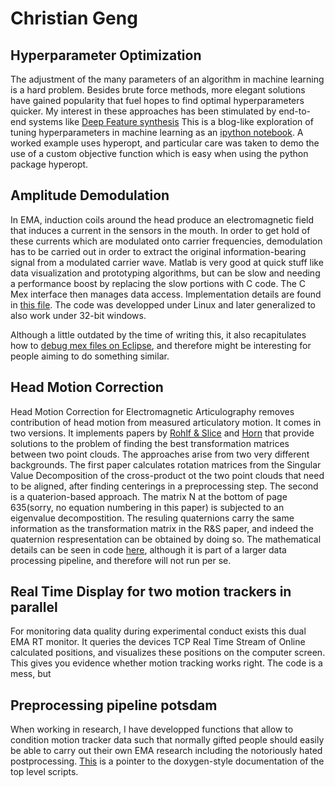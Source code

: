 # Christian Geng

## Hyperparameter Optimization

The adjustment of the many parameters of an algorithm in machine learning is a hard problem. Besides brute force methods, more elegant solutions have gained popularity that fuel hopes to find optimal hyperparameters quicker. My interest in these approaches has been stimulated by end-to-end systems like [Deep Feature synthesis](https://groups.csail.mit.edu/EVO-DesignOpt/groupWebSite/uploads/Site/DSAA_DSM_2015.pdf) 
This is a blog-like exploration of tuning hyperparameters in machine learning as an [ipython notebook](hyperparamsOptimization/tuneHyperPrams.ipynb). A worked example uses hyperopt, and particular care was taken to demo the use of a custom objective function which is easy when using the python package hyperopt.



## Amplitude Demodulation

In EMA, induction coils around the head produce an electromagnetic field that induces a current in the sensors in the mouth. In order to 
get hold of these currents which are modulated onto carrier frequencies, demodulation has to be carried out in order to extract the original information-bearing signal from a modulated carrier wave.
Matlab is very good at quick stuff like data visualization and prototyping algorithms, but can be slow and needing a performance boost by replacing the slow portions 
with C code. The C Mex interface then manages data access. Implementation details are found in [this file](AmpDemod/gradDemodCpp/src/gradDemod.cpp). The code was developped under 
Linux and later generalized to also work under 32-bit windows.

Although a little outdated by the time of writing this, it also recapitulates how to [debug mex files on Eclipse](AmpDemod/gradDemodCpp/src/mexOnEclipseNotes.txt),
and therefore might be interesting for people aiming to do something similar. 


## Head Motion Correction 
Head Motion Correction for Electromagnetic Articulography removes contribution of head motion from measured articulatory motion. 
It comes in two versions. It implements papers by [Rohlf & Slice](include/RohlfSlice_1990.pdf) and [Horn](include/hornQuaternion.pdf)
that provide solutions to the problem of finding the best transformation matrices between two point clouds. 
The approaches arise from two very different backgrounds. 
The first paper calculates rotation matrices from the Singular Value Decomposition of the cross-product ot the 
two point clouds that need to be aligned, after finding centerings in a preprocessing step.
 The second is a quaterion-based approach. The matrix N at the bottom of page 635(sorry, no equation numbering in this paper)
 is subjected to an eigenvalue decompostition. The resuling quaternions carry the same information as the transformation matrix in the R&S paper,
 and indeed the quaternion respresentation can be obtained by doing so. The mathematical details can be seen in code [here](include/philm/3dnew/rota_ini.m),
 although it is part of a larger data processing pipeline, and therefore will not run per se. 
 

## Real Time Display for two motion trackers in parallel

For monitoring data quality during experimental conduct exists this dual EMA RT monitor. 
It queries the devices TCP Real Time Stream of Online calculated positions, and visualizes these positions on the computer screen. This gives you evidence whether motion tracking works right. The code is a mess, but 


## Preprocessing pipeline potsdam

When working in research, I have developped functions that allow to condition motion tracker data such that normally gifted people should easily be able to carry out their own EMA research including the notoriously hated postprocessing. [This](include/cgm/NDIWAVES/index.html) is a pointer to the doxygen-style documentation of the top level scripts.



 
